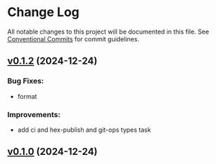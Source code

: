 # Change Log

All notable changes to this project will be documented in this file.
See [Conventional Commits](Https://conventionalcommits.org) for commit guidelines.

<!-- changelog -->

## [v0.1.2](https://github.com/cao7113/notioner/compare/v0.1.1...v0.1.2) (2024-12-24)




### Bug Fixes:

* format

### Improvements:

* add ci and hex-publish and git-ops types task

## [v0.1.0](https://github.com/cao7113/notioner/compare/v0.1.0...v0.1.0) (2024-12-24)



